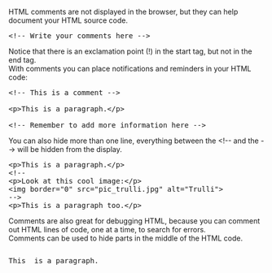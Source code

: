 HTML comments are not displayed in the browser, but they can help document your HTML source code.
<pre>&lt;!-- Write your comments here --&gt;</pre>
Notice that there is an exclamation point (!) in the start tag, but not in the end tag.
<br>
With comments you can place notifications and reminders in your HTML code:
<pre>
&lt;!-- This is a comment --&gt;

&lt;p&gt;This is a paragraph.&lt;/p&gt;

&lt;!-- Remember to add more information here --&gt;
</pre>
You can also hide more than one line, everything between the &lt;!-- and the --&gt; will be hidden from the display.
<pre>
&lt;p&gt;This is a paragraph.&lt;/p&gt;
&lt;!--
&lt;p&gt;Look at this cool image:&lt;/p&gt;
&lt;img border="0" src="pic_trulli.jpg" alt="Trulli"&gt;
-->
&lt;p&gt;This is a paragraph too.&lt;/p&gt;
</pre>
Comments are also great for debugging HTML, because you can comment out HTML lines of code, one at a time, to search for errors.
<br>
Comments can be used to hide parts in the middle of the HTML code.
<pre>
<p>This <!-- great text --> is a paragraph.</p>
</pre>

